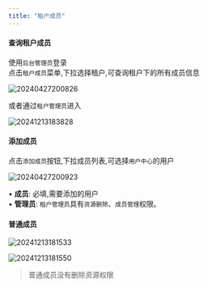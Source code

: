 ```yaml
---
title: "租户成员"
---
```


#### 查询租户成员

使用`后台管理员`登录 <br/>
点击`租户成员`菜单,下拉选择租户,可查询租户下的所有成员信息

![20240427200826](https://img.isxcode.com/picgo/20240427200826.png)

或者通过`租户管理员`进入

![20241213183828](https://img.isxcode.com/picgo/20241213183828.png)

#### 添加成员

点击`添加成员`按钮,下拉成员列表,可选择`用户中心`的用户

![20240427200923](https://img.isxcode.com/picgo/20240427200923.png)

▪ **成员**: 必填,需要添加的用户 <br/>
▪ **管理员**: `租户管理员`具有`资源删除`、`成员管理`权限。

#### 普通成员

![20241213181533](https://img.isxcode.com/picgo/20241213181533.png)

![20241213181550](https://img.isxcode.com/picgo/20241213181550.png)

> 普通成员没有删除资源权限